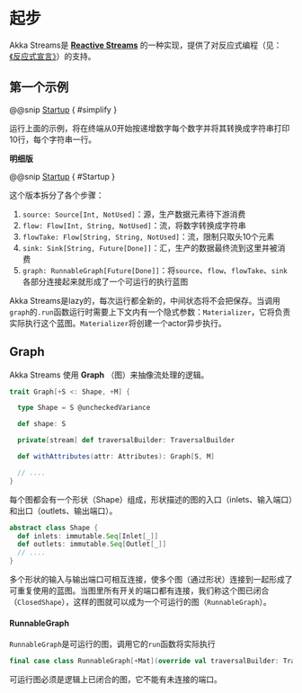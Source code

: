 # 起步

Akka Streams是 [**Reactive Streams**](http://reactive-streams.org/) 的一种实现，提供了对反应式编程（见：[《反应式宣言》](https://www.reactivemanifesto.org/zh-CN)）的支持。

## 第一个示例

@@snip [Startup](../../../../../cookbook-streams/src/main/scala/cookbook/streams/startup/Examples.scala) { #simplify }

运行上面的示例，将在终端从0开始按递增数字每个数字并将其转换成字符串打印10行，每个字符串一行。

**明细版**

@@snip [Startup](../../../../../cookbook-streams/src/main/scala/cookbook/streams/startup/Startup.scala) { #Startup }

这个版本拆分了各个步骤：

1. `source: Source[Int, NotUsed]`：源，生产数据元素待下游消费
2. `flow: Flow[Int, String, NotUsed]`：流，将数字转换成字符串
3. `flowTake: Flow[String, String, NotUsed]`：流，限制只取头10个元素
4. `sink: Sink[String, Future[Done]]`：汇，生产的数据最终流到这里并被消费
5. `graph: RunnableGraph[Future[Done]]`：将`source`、`flow`、`flowTake`、`sink`各部分连接起来就形成了一个可运行的执行蓝图

Akka Streams是lazy的，每次运行都全新的，中间状态将不会把保存。当调用`graph`的`.run`函数运行时需要上下文内有一个隐式参数：`Materializer`，它将负责实际执行这个蓝图。`Materializer`将创建一个actor异步执行。

## Graph

Akka Streams 使用 **Graph** （图）来抽像流处理的逻辑。

```scala
trait Graph[+S <: Shape, +M] {

  type Shape = S @uncheckedVariance

  def shape: S

  private[stream] def traversalBuilder: TraversalBuilder

  def withAttributes(attr: Attributes): Graph[S, M]

  // ....
}
```

每个图都会有一个形状（Shape）组成，形状描述的图的入口（inlets、输入端口）和出口（outlets、输出端口）。

```scala
abstract class Shape {
  def inlets: immutable.Seq[Inlet[_]]
  def outlets: immutable.Seq[Outlet[_]]
  // ....
}
```

多个形状的输入与输出端口可相互连接，使多个图（通过形状）连接到一起形成了可重复使用的蓝图。当图里所有开关的端口都有连接，我们称这个图已闭合（`ClosedShape`），这样的图就可以成为一个可运行的图（`RunnableGraph`）。

#### RunnableGraph

`RunnableGraph`是可运行的图，调用它的`run`函数将实际执行

```scala
final case class RunnableGraph[+Mat](override val traversalBuilder: TraversalBuilder) extends Graph[ClosedShape, Mat] {}
```

可运行图必须是逻辑上已闭合的图，它不能有未连接的端口。
